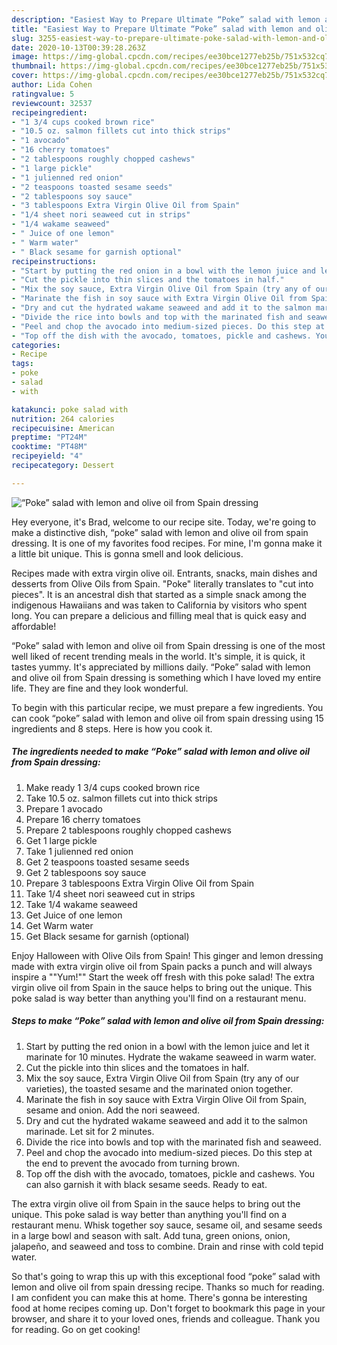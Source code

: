 ```yaml
---
description: "Easiest Way to Prepare Ultimate “Poke” salad with lemon and olive oil from Spain dressing"
title: "Easiest Way to Prepare Ultimate “Poke” salad with lemon and olive oil from Spain dressing"
slug: 3255-easiest-way-to-prepare-ultimate-poke-salad-with-lemon-and-olive-oil-from-spain-dressing
date: 2020-10-13T00:39:28.263Z
image: https://img-global.cpcdn.com/recipes/ee30bce1277eb25b/751x532cq70/poke-salad-with-lemon-and-olive-oil-from-spain-dressing-recipe-main-photo.jpg
thumbnail: https://img-global.cpcdn.com/recipes/ee30bce1277eb25b/751x532cq70/poke-salad-with-lemon-and-olive-oil-from-spain-dressing-recipe-main-photo.jpg
cover: https://img-global.cpcdn.com/recipes/ee30bce1277eb25b/751x532cq70/poke-salad-with-lemon-and-olive-oil-from-spain-dressing-recipe-main-photo.jpg
author: Lida Cohen
ratingvalue: 5
reviewcount: 32537
recipeingredient:
- "1 3/4 cups cooked brown rice"
- "10.5 oz. salmon fillets cut into thick strips"
- "1 avocado"
- "16 cherry tomatoes"
- "2 tablespoons roughly chopped cashews"
- "1 large pickle"
- "1 julienned red onion"
- "2 teaspoons toasted sesame seeds"
- "2 tablespoons soy sauce"
- "3 tablespoons Extra Virgin Olive Oil from Spain"
- "1/4 sheet nori seaweed cut in strips"
- "1/4 wakame seaweed"
- " Juice of one lemon"
- " Warm water"
- " Black sesame for garnish optional"
recipeinstructions:
- "Start by putting the red onion in a bowl with the lemon juice and let it marinate for 10 minutes. Hydrate the wakame seaweed in warm water."
- "Cut the pickle into thin slices and the tomatoes in half."
- "Mix the soy sauce, Extra Virgin Olive Oil from Spain (try any of our varieties), the toasted sesame and the marinated onion together."
- "Marinate the fish in soy sauce with Extra Virgin Olive Oil from Spain, sesame and onion. Add the nori seaweed."
- "Dry and cut the hydrated wakame seaweed and add it to the salmon marinade. Let sit for 2 minutes."
- "Divide the rice into bowls and top with the marinated fish and seaweed."
- "Peel and chop the avocado into medium-sized pieces. Do this step at the end to prevent the avocado from turning brown."
- "Top off the dish with the avocado, tomatoes, pickle and cashews. You can also garnish it with black sesame seeds. Ready to eat."
categories:
- Recipe
tags:
- poke
- salad
- with

katakunci: poke salad with 
nutrition: 264 calories
recipecuisine: American
preptime: "PT24M"
cooktime: "PT48M"
recipeyield: "4"
recipecategory: Dessert

---
```



![“Poke” salad with lemon and olive oil from Spain dressing](https://img-global.cpcdn.com/recipes/ee30bce1277eb25b/751x532cq70/poke-salad-with-lemon-and-olive-oil-from-spain-dressing-recipe-main-photo.jpg)

Hey everyone, it's Brad, welcome to our recipe site. Today, we're going to make a distinctive dish, “poke” salad with lemon and olive oil from spain dressing. It is one of my favorites food recipes. For mine, I'm gonna make it a little bit unique. This is gonna smell and look delicious.

Recipes made with extra virgin olive oil. Entrants, snacks, main dishes and desserts from Olive Oils from Spain. &#34;Poke&#34; literally translates to &#34;cut into pieces&#34;. It is an ancestral dish that started as a simple snack among the indigenous Hawaiians and was taken to California by visitors who spent long. You can prepare a delicious and filling meal that is quick easy and affordable!

“Poke” salad with lemon and olive oil from Spain dressing is one of the most well liked of recent trending meals in the world. It's simple, it is quick, it tastes yummy. It's appreciated by millions daily. “Poke” salad with lemon and olive oil from Spain dressing is something which I have loved my entire life. They are fine and they look wonderful.


To begin with this particular recipe, we must prepare a few ingredients. You can cook “poke” salad with lemon and olive oil from spain dressing using 15 ingredients and 8 steps. Here is how you cook it.

<!--inarticleads1-->

##### The ingredients needed to make “Poke” salad with lemon and olive oil from Spain dressing:

1. Make ready 1 3/4 cups cooked brown rice
1. Take 10.5 oz. salmon fillets cut into thick strips
1. Prepare 1 avocado
1. Prepare 16 cherry tomatoes
1. Prepare 2 tablespoons roughly chopped cashews
1. Get 1 large pickle
1. Take 1 julienned red onion
1. Get 2 teaspoons toasted sesame seeds
1. Get 2 tablespoons soy sauce
1. Prepare 3 tablespoons Extra Virgin Olive Oil from Spain
1. Take 1/4 sheet nori seaweed cut in strips
1. Take 1/4 wakame seaweed
1. Get  Juice of one lemon
1. Get  Warm water
1. Get  Black sesame for garnish (optional)


Enjoy Halloween with Olive Oils from Spain! This ginger and lemon dressing made with extra virgin olive oil from Spain packs a punch and will always inspire a &#34;&#34;Yum!&#34;&#34; Start the week off fresh with this poke salad! The extra virgin olive oil from Spain in the sauce helps to bring out the unique. This poke salad is way better than anything you&#39;ll find on a restaurant menu. 

<!--inarticleads2-->

##### Steps to make “Poke” salad with lemon and olive oil from Spain dressing:

1. Start by putting the red onion in a bowl with the lemon juice and let it marinate for 10 minutes. Hydrate the wakame seaweed in warm water.
1. Cut the pickle into thin slices and the tomatoes in half.
1. Mix the soy sauce, Extra Virgin Olive Oil from Spain (try any of our varieties), the toasted sesame and the marinated onion together.
1. Marinate the fish in soy sauce with Extra Virgin Olive Oil from Spain, sesame and onion. Add the nori seaweed.
1. Dry and cut the hydrated wakame seaweed and add it to the salmon marinade. Let sit for 2 minutes.
1. Divide the rice into bowls and top with the marinated fish and seaweed.
1. Peel and chop the avocado into medium-sized pieces. Do this step at the end to prevent the avocado from turning brown.
1. Top off the dish with the avocado, tomatoes, pickle and cashews. You can also garnish it with black sesame seeds. Ready to eat.


The extra virgin olive oil from Spain in the sauce helps to bring out the unique. This poke salad is way better than anything you&#39;ll find on a restaurant menu. Whisk together soy sauce, sesame oil, and sesame seeds in a large bowl and season with salt. Add tuna, green onions, onion, jalapeño, and seaweed and toss to combine. Drain and rinse with cold tepid water. 

So that's going to wrap this up with this exceptional food “poke” salad with lemon and olive oil from spain dressing recipe. Thanks so much for reading. I am confident you can make this at home. There's gonna be interesting food at home recipes coming up. Don't forget to bookmark this page in your browser, and share it to your loved ones, friends and colleague. Thank you for reading. Go on get cooking!
